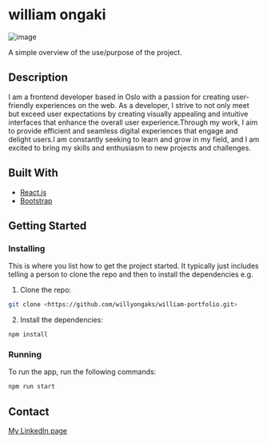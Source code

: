 # william ongaki


![image](https://user-images.githubusercontent.com/52622303/164316813-4b12d99f-aeb7-4069-85cf-e72b3a50ac99.png)

A simple overview of the use/purpose of the project.

## Description

I am a frontend developer based in Oslo with a passion for creating user-friendly
experiences on the web. As a developer, I strive to not only meet but exceed user expectations
by creating visually appealing and intuitive interfaces that enhance the overall user experience.Through my work, I aim to provide efficient and seamless digital experiences that engage and delight users.I am constantly seeking to learn and grow in my field, and I am excited to bring my skills and enthusiasm to new projects and challenges.

## Built With


- [React.js](https://reactjs.org/)
- [Bootstrap](https://getbootstrap.com)

## Getting Started

### Installing

This is where you list how to get the project started. It typically just includes telling a person to clone the repo and then to install the dependencies e.g.

1. Clone the repo:

```bash
git clone <https://github.com/willyongaks/william-portfolio.git>
```

2. Install the dependencies:

```
npm install
```

### Running


To run the app, run the following commands:

```bash
npm run start
```



## Contact


[My LinkedIn page](linkedin.com/in/william-okerio-ongaki-519519166)
